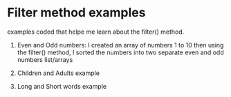 # Filter method examples

examples coded that helpe me learn about the filter() method.

1. Even and Odd numbers: I created an array of numbers 1 to 10 then using the filter() method, I sorted the numbers into two separate even and odd numbers list/arrays

2. Children and Adults example

3. Long and Short words example
